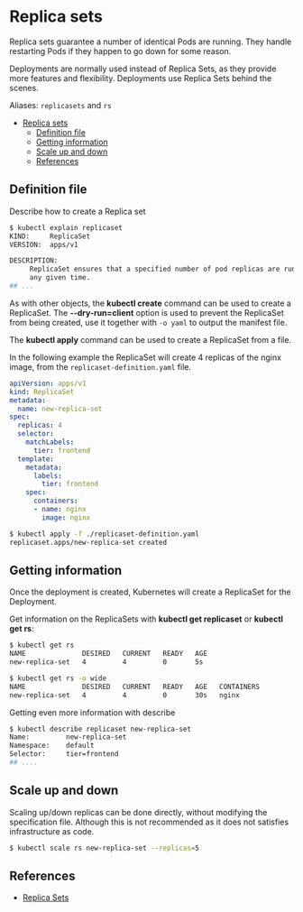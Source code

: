 # Replica sets

Replica sets guarantee a number of identical Pods are running. They handle restarting Pods if they happen to go down for some reason.

Deployments are normally used instead of Replica Sets, as they provide more features and flexibility. Deployments use Replica Sets behind the scenes.

Aliases: `replicasets` and `rs`

- [Replica sets](#replica-sets)
  - [Definition file](#definition-file)
  - [Getting information](#getting-information)
  - [Scale up and down](#scale-up-and-down)
  - [References](#references)

## Definition file

Describe how to create a Replica set

```bash
$ kubectl explain replicaset
KIND:     ReplicaSet
VERSION:  apps/v1

DESCRIPTION:
     ReplicaSet ensures that a specified number of pod replicas are running at
     any given time.
## ...
```
As with other objects, the **kubectl create** command can be used to create a ReplicaSet. The **--dry-run=client** option is used to prevent the ReplicaSet from being created, use it together with `-o yaml` to output the manifest file.

The **kubectl apply** command can be used to create a ReplicaSet from a file.

In the following example the ReplicaSet will create 4 replicas of the nginx image, from the `replicaset-definition.yaml` file.

```yaml
apiVersion: apps/v1
kind: ReplicaSet
metadata:
  name: new-replica-set
spec:
  replicas: 4
  selector:
    matchLabels:
      tier: frontend
  template:
    metadata:
      labels:
        tier: frontend
    spec:
      containers:
      - name: nginx
        image: nginx
```

```bash
$ kubectl apply -f ./replicaset-definition.yaml
replicaset.apps/new-replica-set created
```

## Getting information

Once the deployment is created, Kubernetes will create a ReplicaSet for the Deployment.

Get information on the ReplicaSets with **kubectl get replicaset** or **kubectl get rs**:

```bash
$ kubectl get rs
NAME              DESIRED   CURRENT   READY   AGE
new-replica-set   4         4         0       5s

$ kubectl get rs -o wide
NAME              DESIRED   CURRENT   READY   AGE   CONTAINERS          IMAGES       SELECTOR
new-replica-set   4         4         0       30s   nginx               nginx        tier=frontend
```

Getting even more information with describe

```bash
$ kubectl describe replicaset new-replica-set
Name:         new-replica-set
Namespace:    default
Selector:     tier=frontend
## ....

```

## Scale up and down

Scaling up/down replicas can be done directly, without modifying the specification file. Although this is not recommended as it does not satisfies infrastructure as code.

```bash
$ kubectl scale rs new-replica-set --replicas=5
```

## References

- [Replica Sets](https://kubernetes.io/docs/concepts/workloads/controllers/replicaset/)